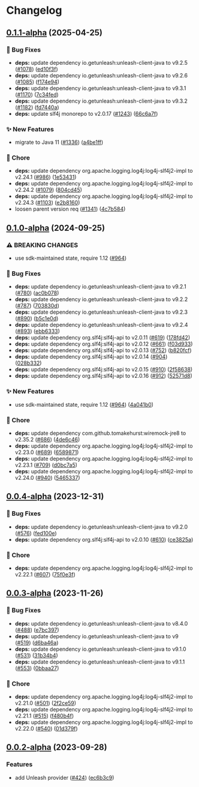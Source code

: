 # Changelog

## [0.1.1-alpha](https://github.com/open-feature/java-sdk-contrib/compare/dev.openfeature.contrib.providers.unleash-v0.1.0-alpha...dev.openfeature.contrib.providers.unleash-v0.1.1-alpha) (2025-04-25)


### 🐛 Bug Fixes

* **deps:** update dependency io.getunleash:unleash-client-java to v9.2.5 ([#1078](https://github.com/open-feature/java-sdk-contrib/issues/1078)) ([ed10f3f](https://github.com/open-feature/java-sdk-contrib/commit/ed10f3f2e9b992d5429e7eb89268640d52a5003f))
* **deps:** update dependency io.getunleash:unleash-client-java to v9.2.6 ([#1085](https://github.com/open-feature/java-sdk-contrib/issues/1085)) ([f174e94](https://github.com/open-feature/java-sdk-contrib/commit/f174e94627595a8d71c593c6e9563c52ff4b602f))
* **deps:** update dependency io.getunleash:unleash-client-java to v9.3.1 ([#1170](https://github.com/open-feature/java-sdk-contrib/issues/1170)) ([7c34fed](https://github.com/open-feature/java-sdk-contrib/commit/7c34fedd1ba948356b48773f5f39a74ecc42683c))
* **deps:** update dependency io.getunleash:unleash-client-java to v9.3.2 ([#1182](https://github.com/open-feature/java-sdk-contrib/issues/1182)) ([fd7440a](https://github.com/open-feature/java-sdk-contrib/commit/fd7440affacab117755f8b109da18cc8c562f6c3))
* **deps:** update slf4j monorepo to v2.0.17 ([#1243](https://github.com/open-feature/java-sdk-contrib/issues/1243)) ([66c6a7f](https://github.com/open-feature/java-sdk-contrib/commit/66c6a7fc1bdc3e907793d2fc1eb0d412693a4aee))


### ✨ New Features

* migrate to Java 11 ([#1336](https://github.com/open-feature/java-sdk-contrib/issues/1336)) ([a4be1ff](https://github.com/open-feature/java-sdk-contrib/commit/a4be1ff66870a72189873171e83c5b65dbb9991c))


### 🧹 Chore

* **deps:** update dependency org.apache.logging.log4j:log4j-slf4j2-impl to v2.24.1 ([#986](https://github.com/open-feature/java-sdk-contrib/issues/986)) ([1e53431](https://github.com/open-feature/java-sdk-contrib/commit/1e53431353c1de0856db6bdb815d2218d9ac94a2))
* **deps:** update dependency org.apache.logging.log4j:log4j-slf4j2-impl to v2.24.2 ([#1079](https://github.com/open-feature/java-sdk-contrib/issues/1079)) ([804cd45](https://github.com/open-feature/java-sdk-contrib/commit/804cd455d6e9e79e1fa72b003245027ed7450487))
* **deps:** update dependency org.apache.logging.log4j:log4j-slf4j2-impl to v2.24.3 ([#1103](https://github.com/open-feature/java-sdk-contrib/issues/1103)) ([e2b8160](https://github.com/open-feature/java-sdk-contrib/commit/e2b8160dda2b82b43f665753187ab85a4e1abe13))
* loosen parent version req ([#1341](https://github.com/open-feature/java-sdk-contrib/issues/1341)) ([4c7b584](https://github.com/open-feature/java-sdk-contrib/commit/4c7b58413b47db5c8c52b906ec2cbbc846779199))

## [0.1.0-alpha](https://github.com/open-feature/java-sdk-contrib/compare/dev.openfeature.contrib.providers.unleash-v0.0.4-alpha...dev.openfeature.contrib.providers.unleash-v0.1.0-alpha) (2024-09-25)


### ⚠ BREAKING CHANGES

* use sdk-maintained state, require 1.12 ([#964](https://github.com/open-feature/java-sdk-contrib/issues/964))

### 🐛 Bug Fixes

* **deps:** update dependency io.getunleash:unleash-client-java to v9.2.1 ([#780](https://github.com/open-feature/java-sdk-contrib/issues/780)) ([ac0b078](https://github.com/open-feature/java-sdk-contrib/commit/ac0b0789d6129cf9743b9757f4cfe6331d30ee46))
* **deps:** update dependency io.getunleash:unleash-client-java to v9.2.2 ([#787](https://github.com/open-feature/java-sdk-contrib/issues/787)) ([703830d](https://github.com/open-feature/java-sdk-contrib/commit/703830d5247b4a52a0b0767bf2d13a7e93582d00))
* **deps:** update dependency io.getunleash:unleash-client-java to v9.2.3 ([#890](https://github.com/open-feature/java-sdk-contrib/issues/890)) ([b5c1e0d](https://github.com/open-feature/java-sdk-contrib/commit/b5c1e0df180eeb958089cde4d8ef8795a4c0c2f4))
* **deps:** update dependency io.getunleash:unleash-client-java to v9.2.4 ([#893](https://github.com/open-feature/java-sdk-contrib/issues/893)) ([ebb6333](https://github.com/open-feature/java-sdk-contrib/commit/ebb6333c4266dbbc4513d296ca676a1666c714dc))
* **deps:** update dependency org.slf4j:slf4j-api to v2.0.11 ([#619](https://github.com/open-feature/java-sdk-contrib/issues/619)) ([178fd42](https://github.com/open-feature/java-sdk-contrib/commit/178fd42d314bb7f7018d70d532020a366cc58ae3))
* **deps:** update dependency org.slf4j:slf4j-api to v2.0.12 ([#661](https://github.com/open-feature/java-sdk-contrib/issues/661)) ([f03d933](https://github.com/open-feature/java-sdk-contrib/commit/f03d93305bda8ea932831e81db57c989ce4e14e4))
* **deps:** update dependency org.slf4j:slf4j-api to v2.0.13 ([#752](https://github.com/open-feature/java-sdk-contrib/issues/752)) ([b820fcf](https://github.com/open-feature/java-sdk-contrib/commit/b820fcf1b7ea945a8e450dcc90addb82f5fb865d))
* **deps:** update dependency org.slf4j:slf4j-api to v2.0.14 ([#904](https://github.com/open-feature/java-sdk-contrib/issues/904)) ([028b332](https://github.com/open-feature/java-sdk-contrib/commit/028b332dc8ac3b134e5453d5449a4c11b4ef250a))
* **deps:** update dependency org.slf4j:slf4j-api to v2.0.15 ([#910](https://github.com/open-feature/java-sdk-contrib/issues/910)) ([2f58638](https://github.com/open-feature/java-sdk-contrib/commit/2f58638eb4907c948325d1e61853e1b6eabfa4c1))
* **deps:** update dependency org.slf4j:slf4j-api to v2.0.16 ([#912](https://github.com/open-feature/java-sdk-contrib/issues/912)) ([52571d8](https://github.com/open-feature/java-sdk-contrib/commit/52571d806e7c547006db836245b4895fe9bc4660))


### ✨ New Features

* use sdk-maintained state, require 1.12 ([#964](https://github.com/open-feature/java-sdk-contrib/issues/964)) ([4a041b0](https://github.com/open-feature/java-sdk-contrib/commit/4a041b0dda9c4e460f4c2199f3bc680df0dda621))


### 🧹 Chore

* **deps:** update dependency com.github.tomakehurst:wiremock-jre8 to v2.35.2 ([#686](https://github.com/open-feature/java-sdk-contrib/issues/686)) ([4de6c46](https://github.com/open-feature/java-sdk-contrib/commit/4de6c466b10d031ea5d8029acc7a47ba587465c6))
* **deps:** update dependency org.apache.logging.log4j:log4j-slf4j2-impl to v2.23.0 ([#689](https://github.com/open-feature/java-sdk-contrib/issues/689)) ([6589871](https://github.com/open-feature/java-sdk-contrib/commit/65898713166b5d02f246302c54fd7400ee4238d5))
* **deps:** update dependency org.apache.logging.log4j:log4j-slf4j2-impl to v2.23.1 ([#709](https://github.com/open-feature/java-sdk-contrib/issues/709)) ([d0bc7a5](https://github.com/open-feature/java-sdk-contrib/commit/d0bc7a5aceb746d6d7c442e189a6a1e011673ba7))
* **deps:** update dependency org.apache.logging.log4j:log4j-slf4j2-impl to v2.24.0 ([#940](https://github.com/open-feature/java-sdk-contrib/issues/940)) ([5465337](https://github.com/open-feature/java-sdk-contrib/commit/546533739b453988720bb051d5e623ac7eb0b588))

## [0.0.4-alpha](https://github.com/open-feature/java-sdk-contrib/compare/dev.openfeature.contrib.providers.unleash-v0.0.3-alpha...dev.openfeature.contrib.providers.unleash-v0.0.4-alpha) (2023-12-31)


### 🐛 Bug Fixes

* **deps:** update dependency io.getunleash:unleash-client-java to v9.2.0 ([#576](https://github.com/open-feature/java-sdk-contrib/issues/576)) ([fed100e](https://github.com/open-feature/java-sdk-contrib/commit/fed100ee4b7c8c7a0521bc490ded5d2d036446e3))
* **deps:** update dependency org.slf4j:slf4j-api to v2.0.10 ([#610](https://github.com/open-feature/java-sdk-contrib/issues/610)) ([ce3825a](https://github.com/open-feature/java-sdk-contrib/commit/ce3825af03beb0ec682eec390efd4cfff973bc99))


### 🧹 Chore

* **deps:** update dependency org.apache.logging.log4j:log4j-slf4j2-impl to v2.22.1 ([#607](https://github.com/open-feature/java-sdk-contrib/issues/607)) ([75f0e3f](https://github.com/open-feature/java-sdk-contrib/commit/75f0e3f63a0f49d1d90de819145e480cd8eb4b6a))

## [0.0.3-alpha](https://github.com/open-feature/java-sdk-contrib/compare/dev.openfeature.contrib.providers.unleash-v0.0.2-alpha...dev.openfeature.contrib.providers.unleash-v0.0.3-alpha) (2023-11-26)


### 🐛 Bug Fixes

* **deps:** update dependency io.getunleash:unleash-client-java to v8.4.0 ([#488](https://github.com/open-feature/java-sdk-contrib/issues/488)) ([e7bc397](https://github.com/open-feature/java-sdk-contrib/commit/e7bc39735b171dc78b40f531785ddc4cacace8e9))
* **deps:** update dependency io.getunleash:unleash-client-java to v9 ([#519](https://github.com/open-feature/java-sdk-contrib/issues/519)) ([d6ba46a](https://github.com/open-feature/java-sdk-contrib/commit/d6ba46a540b0d28213998b8ff25418950b652af2))
* **deps:** update dependency io.getunleash:unleash-client-java to v9.1.0 ([#531](https://github.com/open-feature/java-sdk-contrib/issues/531)) ([31b34b4](https://github.com/open-feature/java-sdk-contrib/commit/31b34b41dee5a18b7080e44d993269415caea65f))
* **deps:** update dependency io.getunleash:unleash-client-java to v9.1.1 ([#553](https://github.com/open-feature/java-sdk-contrib/issues/553)) ([0bbaa27](https://github.com/open-feature/java-sdk-contrib/commit/0bbaa27671940deab126db1ef0b28d1ea1c48fa8))


### 🧹 Chore

* **deps:** update dependency org.apache.logging.log4j:log4j-slf4j2-impl to v2.21.0 ([#501](https://github.com/open-feature/java-sdk-contrib/issues/501)) ([2f2ce59](https://github.com/open-feature/java-sdk-contrib/commit/2f2ce590b3589331f9b4c99bd7a18cf53c7436d8))
* **deps:** update dependency org.apache.logging.log4j:log4j-slf4j2-impl to v2.21.1 ([#515](https://github.com/open-feature/java-sdk-contrib/issues/515)) ([f480b4f](https://github.com/open-feature/java-sdk-contrib/commit/f480b4f4e8e3777849233ed6fe1d15f1dd2acce4))
* **deps:** update dependency org.apache.logging.log4j:log4j-slf4j2-impl to v2.22.0 ([#540](https://github.com/open-feature/java-sdk-contrib/issues/540)) ([01d379f](https://github.com/open-feature/java-sdk-contrib/commit/01d379fc720c14c1fd1b6baeba23f3ab7007e740))

## [0.0.2-alpha](https://github.com/open-feature/java-sdk-contrib/compare/dev.openfeature.contrib.providers.unleash-v0.0.1-alpha...dev.openfeature.contrib.providers.unleash-v0.0.2-alpha) (2023-09-28)


### Features

* add Unleash provider ([#424](https://github.com/open-feature/java-sdk-contrib/issues/424)) ([ec6b3c9](https://github.com/open-feature/java-sdk-contrib/commit/ec6b3c912c20cb3c4e435278a4967215278d8456))

